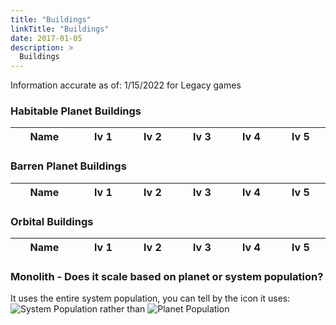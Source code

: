 ```yaml
---
title: "Buildings"
linkTitle: "Buildings"
date: 2017-01-05
description: >
  Buildings
---
```

<script defer language="javascript" type="text/javascript"  src="/js/buildings.js"></script>
<style>
  [data-toggle="toggle"] {
	display: none;
}
</style>

Information accurate as of: 1/15/2022 for Legacy games

### Habitable Planet Buildings
<table id="habitable_table" style="width: !100%;  display: table; table-layout: auto">
	<thead>
		<tr>
      <th>Name</th><th>lv 1</th><th>lv 2</th><th>lv 3</th><th>lv 4</th><th>lv 5</th>
		</tr>
	</thead>
  </table>
  
  ### Barren Planet Buildings
  <table id="barren_table" style="width: !100%;  display: table; table-layout: auto">
	<thead>
		<tr>
      <th>Name</th><th>lv 1</th><th>lv 2</th><th>lv 3</th><th>lv 4</th><th>lv 5</th>
		</tr>
	</thead>
  </table>

  ### Orbital Buildings
  <table id="orbital_table" style="width: !100%;  display: table; table-layout: auto">
	<thead>
		<tr>
      <th>Name</th><th>lv 1</th><th>lv 2</th><th>lv 3</th><th>lv 4</th><th>lv 5</th>
		</tr>
	</thead>
	<!-- <tbody>
		<tbody class="labels">
			<tr>
				<td colspan="6" style="background-color: #b6eae4">
					<label for="o1">Industrial Hub</label>
					<input type="checkbox" name="o1" id="o1" data-toggle="toggle"/> 
				</td>
			</tr>
		</tbody>
	  <tbody class="hide" style="display: none">
      <tr><td>Production cost</td><td>300</td><td>1250</td><td>7500</td><td>15000</td><td>25000</td></tr>
      <tr><td>Credit cost</td><td>3900</td><td>8320</td><td>13520</td><td>19500</td><td>26000</td></tr>
      <tr><td>Production * {{< svg "system_prod.svg" >}} </td><td>1</td><td>1.8</td><td>2.4</td><td>3.2</td><td>3.8</td></tr>
      <tr><td>Credits * {{< svg "system_prod.svg" >}}</td><td>5</td><td>7.2</td><td>9.4</td><td>12.6</td><td>15.2</td></tr>
      <tr><td>Stability * {{< svg "system_population.svg" >}}</td><td>-.1</td><td>-.2</td><td>-.3</td><td>-.3</td><td>-.4</td></tr>
    </tbody>
  </tbody>
		<tbody class="labels">
			<tr>
				<td colspan="6" style="background-color: #b6eae4">
					<label for="management">Management</label>
					<input type="checkbox" name="management" id="management" data-toggle="toggle">
				</td>
			</tr>
		</tbody>
		<tbody class="hide">
			<tr>
				<td>Australia</td>
				<td>$7,685.00</td>
				<td>$3,544.00</td>
				<td>$5,834.00</td>
				<td>$10,583.00</td>
        <td>$10,583.00</td>
			</tr>
			<tr>
				<td>Central America</td>
				<td>$7,685.00</td>
				<td>$3,544.00</td>
				<td>$5,834.00</td>
				<td>$10,583.00</td>
        				<td>$10,583.00</td>
			</tr>
			<tr>
				<td>Europe</td>
				<td>$7,685.00</td>
				<td>$3,544.00</td>
				<td>$5,834.00</td>
				<td>$10,583.00</td>
        				<td>$10,583.00</td>
			</tr>
			<tr>
				<td>Middle East</td>
				<td>$7,685.00</td>
				<td>$3,544.00</td>
				<td>$5,834.00</td>
				<td>$10,583.00</td>
        				<td>$10,583.00</td>
			</tr>
		</tbody>		
	</tbody> -->
</table>
<!-- 
<table>
<thead>
<tr>
<th>Industrial Hub</th>
<th>lv 1</th><th>lv 2</th><th>lv 3</th><th>lv 4</th><th>lv 5</th> -->

<!-- <th>Production cost by level <br> Credit Cost by level</th> -->
<!-- </tr>
</thead>
<input type="checkbox" name="management" id="management" data-toggle="toggle">

<tbody id = "container" class="hide"> -->
<!-- <tr>
<td>Industrial Hub</td>
</tr> -->
<!-- 
<tr>
<td>Production cost</td><td>300</td><td>1250</td><td>7500</td><td>15000</td><td>25000</td>
</tr>
<tr>
<td>Credit cost</td><td>3900</td><td>8320</td><td>13520</td><td>19500</td><td>26000</td>
</tr>
<tr>
<td>Production * {{< svg "system_prod.svg" >}} </td><td>1</td><td>1.8</td><td>2.4</td><td>3.2</td><td>3.8</td>
</tr>
<tr>
<td>Credits * {{< svg "system_prod.svg" >}}</td><td>5</td><td>7.2</td><td>9.4</td><td>12.6</td><td>15.2</td>
</tr>
<tr>
<td>Stability * {{< svg "system_population.svg" >}}</td><td>-.1</td><td>-.2</td><td>-.3</td><td>-.3</td><td>-.4</td>
</tr>
</tbody>
</table> -->

<!-- 
<table>
<thead>
<tr>
<th>Name</th>
<th>Building Location</th>
<th>Production cost by level <br> Credit Cost by level</th>
</tr>
</thead>
<tbody id = "container">
<tr>
<td>Swarm of Self-Drilling Machines</td>
<td>Asteroid or Moon</td>
<td>300/1250/7500/15000/25000<br>3900/8320/13520/19500/26000</td>
</tr>
<tr>
<td>Refining Ducts</td>
<td>Asteroid or Moon</td>
<td>120/2000/20000/44000/80000<br>2000/6400/10400/15000/20000</td>
</tr>

</tbody>
</table> -->


### Monolith - Does it scale based on planet or system population?
It uses the entire system population, you can tell by the icon it uses: ![System Population](/images/system_population.png) rather than ![Planet Population](/images/planet_population.PNG)
<!-- 
### Buildings Costs

| Name | Building Location | Production cost by level <br/> Credit Cost by level |
| --- | --- | --- |
|Swarm of Self-Drilling Machines|Asteroid or Moon|300/1250/7500/15000/25000<br/>3900/8320/13520/19500/26000|
|Refining Ducts|Asteroid or Moon|120/2000/20000/44000/80000<br/>2000/6400/10400/15000/20000|
|Experiment Station|Asteroid or Moon|150/1000/10000/22000/40000<br/>6000/12800/20800/30000/40000|
|Business Arch|Asteroid or Moon|2500/10000/60000/120000/200000<br/>40000/40000/64000/104000/160000|
|Orbital Terminus|Asteroid or Moon|1600/6000/36000/72000/120000<br/>20000/32000/52000/75000/100000|
|Constellation of Lures|Asteroid or Moon|100/250/1500/3000/5000<br/>3750/8000/13000/18750/25000|
|Zero-G-Arena|Asteroid or Moon|800/3200/9600/25600/64000<br/>9900/21120/34320/49500/66000|
|O.P.U.|Asteroid or Moon|200/1500/15000/33000/60000<br/>3300/7040/11440/16500/22000|
|S-01 Assembly Line|Asteroid or Moon|400/1600/4800/12800/32000<br/>10500/17500/28000/45500/70000|
|S-02 Assembly Line|Asteroid or Moon|800/3200/9600/25600/64000<br/>15000/25000/40000/65000/100000|
|Space Dock|Asteroid or Moon|1500/6000/18000/48000/120000<br/>40000/62500/100000/162500/250000|
|Assembly Superstructure|Asteroid or Moon|3000/12000/36000/96000/240000<br/>100000/107500/172000/279500/430000|
|S.L.S.D. Network|Asteroid or Moon|360/1500/4500/12000/30000<br/>4950/10560/17160/24750/33000|
|Megapolis|Habitable|120/1000/6000/12000/20000<br/>8400/17920/29120/42000/56000|
|Residential District|Habitable|30/250/1500/3000/5000<br/>1950/4160/6760/9750/13000|
|Hive Cities|Habitable|300/1250/7500/15000/25000<br/>4500/9600/15600/22500/30000|
|Residential Archipelago|Habitable|450/3750/22500/45000/75000<br/>7500/16000/26000/37500/50000|
|Industrial Hub|Habitable|500/2750/27500/60500/110000<br/>6000/12800/20800/30000/40000|
|Orbital Link|Habitable|4000/8000/48000/96000/160000<br/>70000/112000/182000/262500/350000|
|Delta Polytech|Habitable|70/375/3750/8250/15000<br/>1500/3200/5200/7500/10000|
|Accelerator|Habitable|15000/43750/87500/175000/350000<br/>72000/90000/144000/234000/360000|
|Citadel|Habitable|120/500/5000/11000/20000<br/>1500/3200/5200/7500/10000|
|Floating Gardens|Habitable|1200/4850/14550/38800/97000<br/>15000/32000/52000/75000/100000|
|Network of Artificial Islands|Habitable|2200/9000/27000/72000/180000<br/>50000/62500/100000/162500/250000|
|Commercial Artery|Habitable|200/1500/15000/33000/60000<br/>4000/12800/20800/30000/40000|
|Reflect District|Habitable|20000/58125/116250/232500/465000<br/>140000/97500/156000/253500/390000|
|Planetary Shield|Habitable|1000/4000/12000/32000/80000<br/>11250/24000/39000/56250/75000|
|Preserved Echosystem|Habitable|12000/35000/70000/140000/280000<br/>64000/87000/130500/188500/290000|
|Orb-Intel|Habitable|7500/18750/37500/75000/150000<br/>18750/40000/65000/93750/125000|
|Convention Center|Habitable|10000/2250/22500/49500/90000<br/>4800/10240/16640/24000/32000|
|Central Hub|Sterile|130/1100/6600/13200/22000<br/>9000/19200/31200/45000/60000|
|Array of Excavators|Sterile|200/1000/6000/12000/20000<br/>1950/4160/6760/9750/13000|
|Capsule Cities|Sterile|200/1000/6000/12000/20000<br/>3450/7360/11960/17250/23000|
|Metamaterials Factory|Sterile|30000/60000/120000/240000/480000<br/>180000/150000/240000/390000/600000|
|Space Elevator|Sterile|1500/6000/18000/48000/120000<br/>22500/48000/78000/112500/150000|
|Impact Research Station|Sterile|250/1750/17500/38500/70000<br/>3750/8000/13000/18750/25000|
|Holodome|Sterile|2000/8100/24300/64800/162000<br/>3000/6400/10400/15000/20000|
|Monolith|Sterile|20000/58750/117500/235000/470000<br/>160000/105000/168000/273000/420000|
|Omnimarket|Sterile|150/1125/11250/24750/45000<br/>8000/16000/26000/37500/50000|
|Industrial Spaceport|Sterile|1400/5500/16500/44000/110000<br/>9000/19200/31200/45000/60000|
|C.N.D.|Sterile|5000/15000/30000/60000/120000<br/>19500/41600/67600/97500/130000|
|Interception Tunnels|Sterile|800/3100/9300/24800/62000<br/>9750/20800/33800/48750/65000|
|Hyperdrive Circuit|Sterile|600/2400/7200/19200/48000<br/>20250/43200/70200/101250/135000|
|Aerospace Military Academy|Sterile|6000/17500/35000/70000/140000<br/>19500/41600/67600/97500/130000|
|Integrated Proxy Systems|Sterile|250/1875/18750/41250/75000<br/>4050/8640/14040/20250/27000| -->